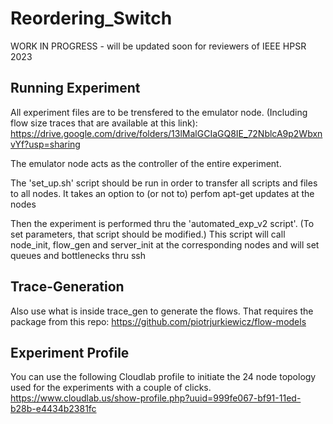 # Reordering_Switch

WORK IN PROGRESS - will be updated soon for reviewers of IEEE HPSR 2023




## Running Experiment
All experiment files are to be trensfered to the emulator node.
(Including flow size traces that are available at this link):
https://drive.google.com/drive/folders/13lMalGCIaGQ8IE_72NblcA9p2WbxnvYf?usp=sharing

The emulator node acts as the controller of the entire experiment.

The 'set_up.sh' script should be run in order to transfer all scripts and files to all nodes. It takes an option to (or not to) perfom apt-get updates at the nodes

Then the experiment is performed thru the 'automated_exp_v2 script'. (To set parameters, that script should be modified.)
This script will call node_init, flow_gen and server_init at the corresponding nodes and will set queues and bottlenecks thru ssh


## Trace-Generation
Also use what is inside trace_gen to generate the flows. That requires the package from this repo:
https://github.com/piotrjurkiewicz/flow-models

## Experiment Profile
You can use the following Cloudlab profile to initiate the 24 node topology used for the experiments with a couple of clicks.
https://www.cloudlab.us/show-profile.php?uuid=999fe067-bf91-11ed-b28b-e4434b2381fc